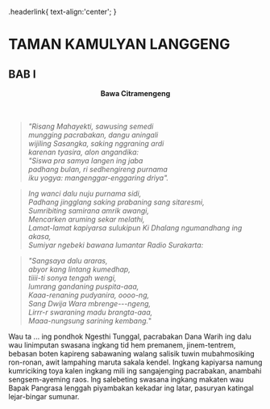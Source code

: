 .headerlink{
text-align:'center';
}

# TAMAN KAMULYAN LANGGENG

## BAB I

<center>
<b>Bawa Citramengeng</b>
</center><br/><br/>

> *"Risang Mahayekti, sawusing semedi*<br/>
> *mungging pacrabakan, dangu aningali*<br/>
> *wijiling Sasangka, saking nggraning ardi*<br/>
> *karenan tyasira, alon angandika:*<br/>
> *"Siswa pra samya Iangen ing jaba*<br/>
> *padhang bulan, ri sedhengireng purnama*<br/>
> *iku yogya: mangenggar-enggaring driya".*<br/>

> *Ing wanci dalu nuju purnama sidi,*<br/>
> *Padhang jingglang saking prabaning sang sitaresmi,*<br/>
> *Sumribiting samirana amrik awangi,*<br/>
> *Mencarken aruming sekar melathi,*<br/>
> *Lamat-lamat kapiyarsa sulukipun Ki Dhalang ngumandhang ing akasa,*<br/>
> *Sumiyar ngebeki bawana lumantar Radio Surakarta:*<br/>

> *"Sangsaya dalu araras,*<br/>
> *abyor kang lintang kumedhap,*<br/>
> *tiiii-ti sonya tengah wengi,*<br/>
> *lumrang gandaning puspita-aaa,*<br/>
> *Kaaa-renaning pudyanira, oooo-ng,*<br/>
> *Sang Dwija Wara mbrenge---ngeng,*<br/>
> *Lirrr-r swaraning madu brangta-aaa,*<br/>
> *Maaa-nungsung sarining kembang.*"<br/>

Wau ta ... ing pondhok Ngesthi Tunggal, pacrabakan Dana Warih ing dalu wau linimputan swasana ingkang tid hem premanem, jinem-tentrem, bebasan boten kapireng sabawaning walang salisik tuwin mubahmosiking ron-ronan, awit lampahing maruta sakala kendel. Ingkang kapiyarsa namung kumriciking toya kalen ingkang mili ing sangajenging pacrabakan, anambahi sengsem-ayeming raos. lng salebeting swasana ingkang makaten wau Bapak Pangrasa lenggah piyambakan kekadar ing latar, pasuryan katingal lejar-bingar sumunar.
